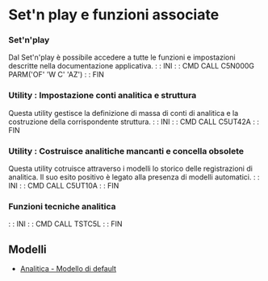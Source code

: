 # Set'n play e funzioni associate

### Set'n'play
Dal Set'n'play è possibile accedere a tutte le funzioni e impostazioni descritte nella documentazione applicativa.
 :  : INI
 :  : CMD   CALL C5N000G PARM('OF' 'W C' 'AZ')
 :  : FIN

### Utility :  Impostazione conti analitica e struttura
Questa utility gestisce la definizione di massa di conti di analitica e la costruzione della corrispondente struttura.
 :  : INI
 :  : CMD   CALL C5UT42A
 :  : FIN

### Utility :  Costruisce analitiche mancanti e concella obsolete
Questa utility cotruisce attraverso i modelli lo storico delle registrazioni di analitica. Il suo esito positivo è legato alla presenza di modelli automatici.
 :  : INI
 :  : CMD   CALL C5UT10A
 :  : FIN

### Funzioni tecniche analitica
 :  : INI
 :  : CMD   CALL TSTC5L
 :  : FIN

## Modelli
- [Analitica - Modello di default](Sorgenti/MB/DOC_OGG/P_C5C5LM)
